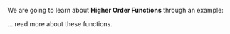 
We are going to learn about **Higher Order Functions** through an example:




... read more about these functions.



